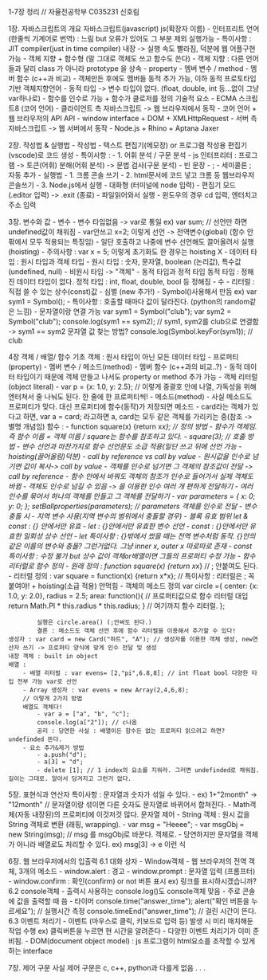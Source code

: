 1-7장 정리 // 자율전공학부 C035231 신호림

1장. 자바스크립트의 개요
    자바스크립트(javascript) js(확장자 이름)
        - 인터프리트 언어(한줄씩 기계어로 번역) : 느림 but 오류가 있어도 그 부분 제외 실행가능
            - 특이사항 : JIT compiler(just in time compiler) 내장 -> 실행 속도 빨라짐, 덕분에 웹 어플구현 가능
        - 객체 지향 + 함수형 (말 그대로 객체도 쓰고 함수도 쓴다)
            - 객체 지향 : 다른 언어들과 달리 class 가 아니라 prototype 을 상속
                - property - 멤버 변수 / method - 멤버 함수 (c++과 비교)
                - 객체만든 후에도 멤버들 동적 추가 가능, 이하 동적 프로토타입 기반 객체지향언어
        - 동적 타입 -> 변수 타입이 없다. (float, double, int 등...없이 그냥 var하나로)
        - 함수를 인수로 가능 + 함수가 클로저를 정의
    기술적 요소
        - ECMA 스크립트8 (코어 언어)
        - 클라이언트 측 자바스크립트 -> 웹 브라우저에서 동작
            - 코어 언어 + 웹 브라우저의 API 
                API - window interface + DOM + XMLHttpRequest
        - 서버 측 자바스크립트 -> 웹 서버에서 동작
            - Node.js + Rhino + Aptana Jaxer

2장. 작성법 & 실행법
    - 작성법
        - 텍스트 편집기(메모장) or 프로그램 작성용 편집기(vscode)로 코드 생성
        - 특이사항 : 
            - 1. 어휘 분석 / 구문 분석
                - js 인터프리터 : 프로그램 -> 토큰(어휘) 분해(어휘 분석) -> 문법 검사(구문 분석)
                - 빈 문장 - ;
                - 세미콜론 ; 자동 추가
    - 실행법
        - 1. 크롬 콘솔 쓰기
        - 2. html문서에 코드 넣고 크롬 등 웹브라우저 콘솔쓰기
        - 3. Node.js에서 실행
            - 대화형 (터미널에 node 입력)
            - 편집기 모드 (.editor 입력) -> .exit (종료)
            - 파일읽어와서 실행
                - 윈도우의 경우 cd 입력, 엔터치고 주소 입력

3장. 변수와 값
    - 변수
        - 변수 타입없음 -> var로 통일 ex) var sum; // 선언만 하면 undefined값이 채워짐
        - var안쓰고 x=2; 이렇게 선언 -> 전역변수(global) (함수 안팎에서 모두 적용되는 특징임)
        - 일단 호출하고 나중에 변수 선언해도 끌어올려서 실행(hoisting) 
            - 주의사항 : var x = 5; 이렇게 초기화도 한 경우는 hoisting X
    - 데이터 타입 : 원시 타입과 객체 타입
        - 원시 타입 : 숫자, 문자열, boolean (논리값), 특수값(undefined, null)
        - 비원시 타입 -> "객체"
        - 동적 타입과 정적 타입
            동적 타입 : 정해진 데이터 타입이 없다.
            정적 타입 : int, float, double, bool 등 정해짐
    - 수
        - 리터럴 : 직접 쓸 수 있는 상수(const)값
    - 심벌 (new 추가!)
        - Symbol()사용해서 만듬 ex) var sym1 = Symbol();
        - 특이사항 : 호출할 때마다 값이 달라진다. (python의 random같은 느낌)
        - 문자열이랑 연결 가능
            var sym1 = Symbol("club");
            var sym2 = Symbol("club");
            console.log(sym1 == sym2); // sym1, sym2를 club으로 연결함 -> sym1 == sym2
            문자열 값 찾는 방법? console.log(Symbol.keyFor(sym1)); // club

4장 객체 / 배열/ 함수 기초
    객체 : 원시 타입이 아닌 모든 데이터 타입
        - 프로퍼티(property) - 멤버 변수 / 메소드(method) - 멤버 함수 (c++과의 비교..?)
            - 동적 데이터 타입이기 때문에 객체 만들고 나서도 property or method 추가 가능
            - 객체 리터럴 (object literal)
                - var p = {x: 1.0, y: 2.5}; // 이렇게 중괄호 안에 나열, 가독성을 위해 엔터쳐서 줄 나눠도 된다. 한 줄에 한 프로퍼티씩!
        - 메소드(method) - 사실 메소드도 프로퍼티가 맞다. 대신 프로퍼티에 함수(동작)가 저장되면 메소드
            - card라는 객체가 있다고 하면, var a = card; 라고하면 a, card는 모두 같은 객체를 가리키는 중(참조 -> 별명 개념임)
    함수 : 
        - function square(x) {return x*x}; // 정의 방법
            - 함수가 객체임. 즉 함수 이름 = 객체 이름 / square는 함수를 참조하고 있다.
        - square(3); // 호출 방법
        - 변수 선언과 마찬가지로 함수 선언문도 소급 적용(일단 쓰고 뒤에 선언 가능 - hoisting(끌어올림)덕분)
        - call by reference vs call by value
            - 원시값을 인수로 넘기면 값이 복사-> call by value
            - 객체를 인수로 넘기면 그 객체의 참조값이 전달 -> call by reference
                - 함수 안에서 바꿔도 객체의 참조가 인수로 들어가서 실제 객체도 바뀜
        - 객체도 인수로 넘길 수 있음 -> 을 이용한 인수 여러 개 편하게 전달하기
            - 여러 인수를 묶어서 하나의 객체를 만들고 그 객체를 전달하기
                - var parameters = {
                    x: 0;
                    y: 0;
                };
                setBallproperties(parameters); // parameters 객체를 인수로 전달
        - 변수 충돌 시 - 지역 변수 사용(지역 변수의 범위에서 충돌할 경우)
        - 블록 유효 범위 let & const : {} 안에서만 유효
            - let : {}안에서만 유효한 변수 선언
            - const : {}안에서만 유효한 일회성 상수 선언
            - let 특이사항 : {}밖에서 썼을 때는 전역 변수처럼 동작. {}안의 같은 이름의 변수와 충돌? 그런거없다. 그냥 inner x, outer x 따로따로 존재
            - const 특이사항 : 수정 불가 but 상수 값이 객체or배열이면 그들의 프로퍼티 수정 가능
        - 함수 리터럴로 함수 정의
            - 원래 정의 : function square(x) {return x*x} // ; 안붙여도 된다.
            - 리터럴 정의 : var square = function(x) {return x*x}; // 특이사항 : 리터럴은 ; 꼭 붙여야! + hoisting(소급 적용) 안먹힘
        - 객체의 메소드 정의
            var circle ={
                center: {x: 1.0, y: 2.0},
                radius = 2.5;
                area: function(){ // 프로퍼티값으로 함수 리터럴 대입
                    return Math.PI * this.radius * this.radius;
                } // 여기까지 함수 리터럴.
            };

            실행은 circle.area() (;안써도 된다.)
            결론 : 메소드도 객체 선언 후에 함수 리터럴을 이용해서 추가할 수 있다!
    생성자 : var card = new Card("하트", "A"); // 생성자를 이용한 객체 생성, new연산자 쓰기 -> 프로퍼티 양식에 맞게 인수 전달 및 생성
    내장 객체 : built in object
    배열 : 
        - 배열 리터럴 : var evens= [2,"pi",6.8,8]; // int float bool 다양한 타입 전부 가능 var로 선언
        - Array 생성자 : var evens = new Array(2,4,6,8); 
        // 이렇게 2가지 방법
        배열도 객체다!
            - var a = ["a", "b", "c"];
            console.log(a["2"]); // c나옴
            공리 : 당연한 사실 : 배열이든 함수든 없는 프로퍼티 읽으려고 하면? undefinded 뜬다.
        - 요소 추가&제거 방법
            - a.push("d");
            - a[3] = "d";
            - delete [1]; // 1 index의 요소를 지워라. 그러면 undefinded로 채워짐. 길이는 그대로. 알아서 당겨지고 그런거 없다.
            
5장. 표현식과 연산자
    특이사항 : 문자열과 숫자가 섞일 수 있다.
        - ex) 1+"2month" -> "12month" // 문자열이랑 섞이면 다른 숫자도 문자열로 바뀌어서 합쳐진다.
        - Math객체(자동 내장된)의 프로퍼티에 이것저것 많다.
    문자열 제어
        - String 객체 : 원시 값을 String 객체로 변환 (래핑, wrapping). 
        - var msg = "Heeee";
        - var msgObj = new String(msg); // msg 를 msgObj로 바꾼다. 객체로.
        - 당연하지만 문자열을 객체가 아니라 배열로도 처리할 수 있다. ex) msg[3] -> e 이런 식
        
6장. 웹 브라우저에서의 입출력
    6.1 대화 상자
        - Window객체 - 웹 브라우저의 전역 객체,  3개의 메소드
            - window.alert : 경고
            - window.prompt : 문자열 입력 (프롬프터)
            - window.confirm : 확인(confirm) or not 버튼 표시 ex) 링크를 표시하시겠습니까?
    6.2 console객체 - 출력시 사용하는 console.log()도 console객체 맞음
        - 주로 콘솔에 값을 출력할 때 씀
        - 타이머
            console.time("answer_time");
            alert("확인 버튼을 누르세요"); // 실행시간 측정
            console.timeEnd("answer_time"); // 걸린 시간이 뜬다.
    6.3 이벤트 처리기
        - 이벤트 (마우스로 클릭, 키보드로 입력 등) 발생 시 미리 매치해둔 작업 수행
        ex) 클릭버튼을 누르면 현 시간을 알려준다
        - 다양한 이벤트 처리기가 이미 준비됨.
        - DOM(document object model) : js 프로그램이 html요소를 조작할 수 있게 하는 interface
        
7장. 제어 구문
    사실 제어 구문은 c, c++, python과 다를게 없음 . . .
